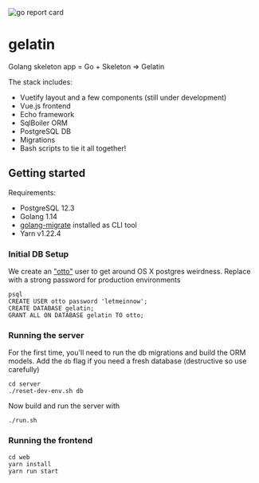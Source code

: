 ![go report card](https://goreportcard.com/report/github.com/ann-kilzer/gelatin)

# gelatin

Golang skeleton app = Go + Skeleton => Gelatin

The stack includes:
- Vuetify layout and a few components (still under development)
- Vue.js frontend
- Echo framework
- SqlBoiler ORM
- PostgreSQL DB
- Migrations
- Bash scripts to tie it all together!

## Getting started

Requirements:

- PostgreSQL 12.3
- Golang 1.14
- [golang-migrate](https://github.com/golang-migrate/migrate/tree/master/cmd/migrate) installed as CLI tool
- Yarn v1.22.4


### Initial DB Setup

We create an ["otto"](https://en.wikipedia.org/wiki/Automan) user to get around OS X postgres weirdness. Replace with a strong password for production environments
```
psql
CREATE USER otto password 'letmeinnow';
CREATE DATABASE gelatin;
GRANT ALL ON DATABASE gelatin TO otto;
```

### Running the server

For the first time, you'll need to run the db migrations and build the ORM models. Add the `db` flag if you need a fresh database (destructive so use carefully)
```
cd server
./reset-dev-env.sh db
```

Now build and run the server with
```
./run.sh
```

### Running the frontend

```
cd web
yarn install
yarn run start
```

